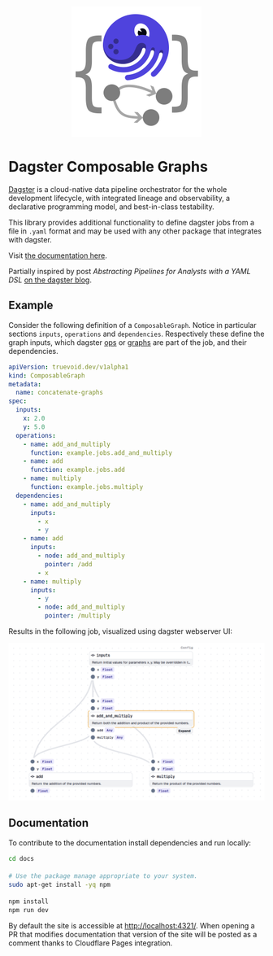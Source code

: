 <p align="center">
    <img width="256" height="256" src="docs/src/assets/logo.svg">
</p>

# Dagster Composable Graphs

[Dagster](https://github.com/dagster-io/dagster) is a cloud-native data
pipeline orchestrator for the whole development lifecycle, with integrated
lineage and observability, a declarative programming model, and best-in-class
testability.

This library provides additional functionality to define dagster jobs from a
file in `.yaml` format and may be used with any other package that integrates
with dagster.

Visit [the documentation here](https://docs.truevoid.dev).

Partially inspired by post *Abstracting Pipelines for Analysts with a YAML DSL*
[on the dagster blog](https://dagster.io/blog/simplisafe-case-study).

## Example

Consider the following definition of a `ComposableGraph`. Notice in particular
sections `inputs`, `operations` and `dependencies`. Respectively these define
the graph inputs, which dagster
[ops](https://docs.dagster.io/concepts/ops-jobs-graphs/ops#ops) or
[graphs](https://docs.dagster.io/concepts/ops-jobs-graphs/graphs#op-graphs) are
part of the job, and their dependencies.

```yaml
apiVersion: truevoid.dev/v1alpha1
kind: ComposableGraph
metadata:
  name: concatenate-graphs
spec:
  inputs:
    x: 2.0
    y: 5.0
  operations:
    - name: add_and_multiply
      function: example.jobs.add_and_multiply
    - name: add
      function: example.jobs.add
    - name: multiply
      function: example.jobs.multiply
  dependencies:
    - name: add_and_multiply
      inputs:
        - x
        - y
    - name: add
      inputs:
        - node: add_and_multiply
          pointer: /add
        - x
    - name: multiply
      inputs:
        - y
        - node: add_and_multiply
          pointer: /multiply
```

Results in the following job, visualized using dagster webserver UI:

<p align="center">
    <img width="512" src="docs/src/assets/graph.png">
</p>

## Documentation

To contribute to the documentation install dependencies and run locally:

```bash
cd docs

# Use the package manage appropriate to your system.
sudo apt-get install -yq npm

npm install
npm run dev
```

By default the site is accessible at [http://localhost:4321/](http://localhost:4321/).
When opening a PR that modifies documentation that version of the site will be
posted as a comment thanks to Cloudflare Pages integration.
